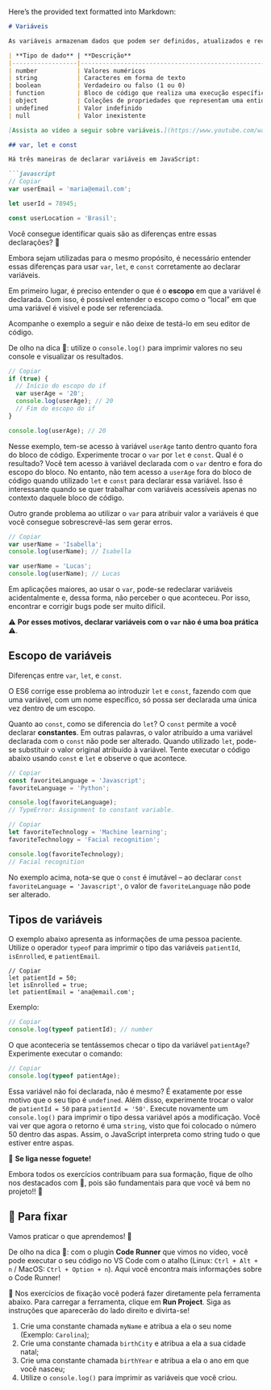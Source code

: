 Here’s the provided text formatted into Markdown:

```markdown
# Variáveis

As variáveis armazenam dados que podem ser definidos, atualizados e recuperados sempre que necessário. Os valores atribuídos a uma variável têm um tipo. Em JavaScript, os tipos disponíveis são:

| **Tipo de dado** | **Descrição**                                              |
|------------------|------------------------------------------------------------|
| number           | Valores numéricos                                           |
| string           | Caracteres em forma de texto                                |
| boolean          | Verdadeiro ou falso (1 ou 0)                                |
| function         | Bloco de código que realiza uma execução específica         |
| object           | Coleções de propriedades que representam uma entidade       |
| undefined        | Valor indefinido                                            |
| null             | Valor inexistente                                           |

[Assista ao vídeo a seguir sobre variáveis.](https://www.youtube.com/watch?v=y9PscU1uMrA)

## var, let e const

Há três maneiras de declarar variáveis em JavaScript:

```javascript
// Copiar
var userEmail = 'maria@email.com';

let userId = 78945;

const userLocation = 'Brasil';
```

Você consegue identificar quais são as diferenças entre essas declarações? 🤔

Embora sejam utilizadas para o mesmo propósito, é necessário entender essas diferenças para usar `var`, `let`, e `const` corretamente ao declarar variáveis.

Em primeiro lugar, é preciso entender o que é o **escopo** em que a variável é declarada. Com isso, é possível entender o escopo como o “local” em que uma variável é visível e pode ser referenciada.

Acompanhe o exemplo a seguir e não deixe de testá-lo em seu editor de código.

De olho na dica 👀: utilize o `console.log()` para imprimir valores no seu console e visualizar os resultados.

```javascript
// Copiar
if (true) {
  // Início do escopo do if
  var userAge = '20';
  console.log(userAge); // 20
  // Fim do escopo do if
}

console.log(userAge); // 20
```

Nesse exemplo, tem-se acesso à variável `userAge` tanto dentro quanto fora do bloco de código. Experimente trocar o `var` por `let` e `const`. Qual é o resultado? Você tem acesso à variável declarada com o `var` dentro e fora do escopo do bloco. No entanto, não tem acesso a `userAge` fora do bloco de código quando utilizado `let` e `const` para declarar essa variável. Isso é interessante quando se quer trabalhar com variáveis acessíveis apenas no contexto daquele bloco de código.

Outro grande problema ao utilizar o `var` para atribuir valor a variáveis é que você consegue sobrescrevê-las sem gerar erros.

```javascript
// Copiar
var userName = 'Isabella';
console.log(userName); // Isabella

var userName = 'Lucas';
console.log(userName); // Lucas
```

Em aplicações maiores, ao usar o `var`, pode-se redeclarar variáveis acidentalmente e, dessa forma, não perceber o que aconteceu. Por isso, encontrar e corrigir bugs pode ser muito difícil.

⚠️ **Por esses motivos, declarar variáveis com o `var` não é uma boa prática** ⚠️.

## Escopo de variáveis

Diferenças entre `var`, `let`, e `const`.

O ES6 corrige esse problema ao introduzir `let` e `const`, fazendo com que uma variável, com um nome específico, só possa ser declarada uma única vez dentro de um escopo.

Quanto ao `const`, como se diferencia do `let`? O `const` permite a você declarar **constantes**. Em outras palavras, o valor atribuído a uma variável declarada com o `const` não pode ser alterado. Quando utilizado `let`, pode-se substituir o valor original atribuído à variável. Tente executar o código abaixo usando `const` e `let` e observe o que acontece.

```javascript
// Copiar
const favoriteLanguage = 'Javascript';
favoriteLanguage = 'Python';

console.log(favoriteLanguage); 
// TypeError: Assignment to constant variable.
```

```javascript
// Copiar
let favoriteTechnology = 'Machine learning';
favoriteTechnology = 'Facial recognition';

console.log(favoriteTechnology); 
// Facial recognition
```

No exemplo acima, nota-se que o `const` é imutável – ao declarar `const favoriteLanguage = 'Javascript'`, o valor de `favoriteLanguage` não pode ser alterado.

## Tipos de variáveis

O exemplo abaixo apresenta as informações de uma pessoa paciente. Utilize o operador `typeof` para imprimir o tipo das variáveis `patientId`, `isEnrolled`, e `patientEmail`.

```javascriptvideo
// Copiar
let patientId = 50;
let isEnrolled = true;
let patientEmail = 'ana@email.com';
```

Exemplo:

```javascript
// Copiar
console.log(typeof patientId); // number
```

O que aconteceria se tentássemos checar o tipo da variável `patientAge`? Experimente executar o comando:

```javascript
// Copiar
console.log(typeof patientAge);
```

Essa variável não foi declarada, não é mesmo? É exatamente por esse motivo que o seu tipo é `undefined`. Além disso, experimente trocar o valor de `patientId = 50` para `patientId = '50'`. Execute novamente um `console.log()` para imprimir o tipo dessa variável após a modificação. Você vai ver que agora o retorno é uma `string`, visto que foi colocado o número 50 dentro das aspas. Assim, o JavaScript interpreta como string tudo o que estiver entre aspas.

🚀 **Se liga nesse foguete!**

Embora todos os exercícios contribuam para sua formação, fique de olho nos destacados com 🚀, pois são fundamentais para que você vá bem no projeto!! 👀

## 🚀 Para fixar

Vamos praticar o que aprendemos! 💪

De olho na dica 👀: com o plugin **Code Runner** que vimos no vídeo, você pode executar o seu código no VS Code com o atalho (Linux: `Ctrl + Alt + n` / MacOS: `Ctrl + Option + n`). Aqui você encontra mais informações sobre o Code Runner!

🚨 Nos exercícios de fixação você poderá fazer diretamente pela ferramenta abaixo. Para carregar a ferramenta, clique em **Run Project**. Siga as instruções que aparecerão do lado direito e divirta-se!

1. Crie uma constante chamada `myName` e atribua a ela o seu nome (Exemplo: `Carolina`);
2. Crie uma constante chamada `birthCity` e atribua a ela a sua cidade natal;
3. Crie uma constante chamada `birthYear` e atribua a ela o ano em que você nasceu;
4. Utilize o `console.log()` para imprimir as variáveis que você criou.